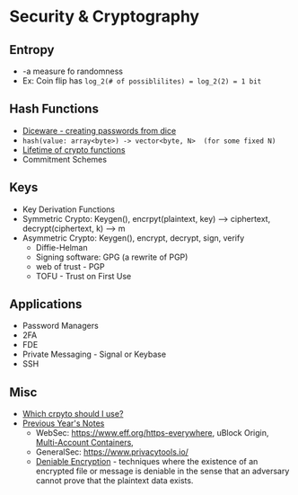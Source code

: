 # Security & Cryptography

## Entropy

* -a measure fo randomness
* Ex: Coin flip has `log_2(# of possiblilites) = log_2(2) = 1 bit`

## Hash Functions

* [Diceware - creating passwords from dice](https://en.wikipedia.org/wiki/Diceware)
* `hash(value: array<byte>) -> vector<byte, N>  (for some fixed N)`
* [Lifetime of crypto functions](https://valerieaurora.org/hash.html)
* Commitment Schemes

## Keys

* Key Derivation Functions
* Symmetric Crypto: Keygen(), encrpyt(plaintext, key) --> ciphertext, decrypt(ciphertext, k) --> m 
* Asymmetric Crypto: Keygen(), encrypt, decrypt, sign, verify
	* Diffie-Helman
	* Signing software: GPG (a rewrite of PGP)
	* web of trust - PGP
	* TOFU - Trust on First Use

## Applications

* Password Managers
* 2FA
* FDE
* Private Messaging - Signal or Keybase
* SSH

## Misc

* [Which crpyto should I use?](https://latacora.micro.blog/2018/04/03/cryptographic-right-answers.html)
* [Previous Year's Notes](https://missing.csail.mit.edu/2019/security/)
	* WebSec: https://www.eff.org/https-everywhere, uBlock Origin, [Multi-Account Containers](https://support.mozilla.org/en-US/kb/containers), 
	* GeneralSec: https://www.privacytools.io/
	* [Deniable Encryption](https://en.wikipedia.org/wiki/Deniable_encryption) - techniques where the existence of an encrypted file or message is deniable in the sense that an adversary cannot prove that the plaintext data exists.
